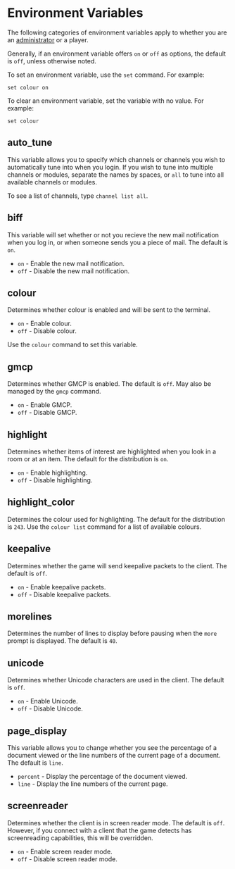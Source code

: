 # Environment Variables

The following categories of environment variables apply to whether you are
an [administrator](administrator-environment-variables.md) or a player.

Generally, if an environment variable offers `on` or `off` as options, the
default is `off`, unless otherwise noted.

To set an environment variable, use the `set` command. For example:

```
set colour on
```

To clear an environment variable, set the variable with no value. For example:

```
set colour
```

## auto_tune

This variable allows you to specify which channels or channels you wish to
automatically tune into when you login. If you wish to tune into multiple
channels or modules, separate the names by spaces, or `all` to tune into all
available channels or modules.

To see a list of channels, type `channel list all`.

## biff

This variable will set whether or not you recieve the new mail notification
when you log in, or when someone sends you a piece of mail. The default is
`on`.

* `on` - Enable the new mail notification.
* `off` - Disable the new mail notification.

## colour

Determines whether colour is enabled and will be sent to the terminal.

* `on` - Enable colour.
* `off` - Disable colour.

Use the `colour` command to set this variable.

## gmcp

Determines whether GMCP is enabled. The default is `off`. May also be managed
by the `gmcp` command.

* `on` - Enable GMCP.
* `off` - Disable GMCP.

## highlight

Determines whether items of interest are highlighted when you look in a room
or at an item. The default for the distribution is `on`.

* `on` - Enable highlighting.
* `off` - Disable highlighting.

## highlight_color

Determines the colour used for highlighting. The default for the distribution
is `243`. Use the `colour list` command for a list of available colours.

## keepalive

Determines whether the game will send keepalive packets to the client. The
default is `off`.

* `on` - Enable keepalive packets.
* `off` - Disable keepalive packets.

## morelines

Determines the number of lines to display before pausing when the `more`
prompt is displayed. The default is `40`.

## unicode

Determines whether Unicode characters are used in the client. The default is
`off`.

* `on` - Enable Unicode.
* `off` - Disable Unicode.

## page_display

This variable allows you to change whether you see the percentage of a document
viewed or the line numbers of the current page of a document. The default is
`line`.

* `percent` - Display the percentage of the document viewed.
* `line` - Display the line numbers of the current page.

## screenreader

Determines whether the client is in screen reader mode. The default is `off`.
However, if you connect with a client that the game detects has screenreading
capabilities, this will be overridden.

* `on` - Enable screen reader mode.
* `off` - Disable screen reader mode.
